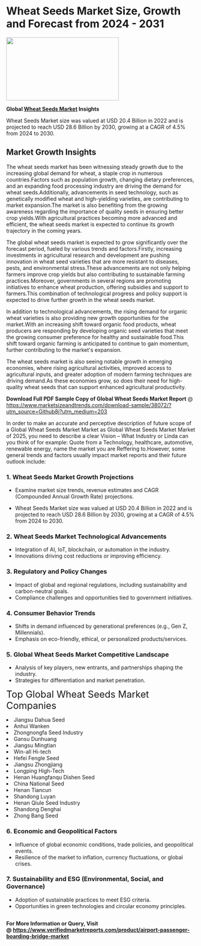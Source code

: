 <H1>Wheat Seeds Market Size, Growth and Forecast from 2024 - 2031</H1><img class="aligncenter size-medium wp-image-584254" src="https://thirdeyenews.in/wp-content/uploads/2024/09/Global-Market-Research-300x168.jpeg" alt="" width="300" height="168" /><p><strong>Global&nbsp;<a href="https://www.marketsizeandtrends.com/download-sample/38072/?utm_source=Github8j?utm_medium=203">Wheat Seeds Market</a> Insights</strong></p><p>Wheat Seeds Market size was valued at USD 20.4 Billion in 2022 and is projected to reach USD 28.6 Billion by 2030, growing at a CAGR of 4.5% from 2024 to 2030.</p><p><h2>Market Growth Insights</h2> <p>The wheat seeds market has been witnessing steady growth due to the increasing global demand for wheat, a staple crop in numerous countries.Factors such as population growth, changing dietary preferences, and an expanding food processing industry are driving the demand for wheat seeds.Additionally, advancements in seed technology, such as genetically modified wheat and high-yielding varieties, are contributing to market expansion.The market is also benefiting from the growing awareness regarding the importance of quality seeds in ensuring better crop yields.With agricultural practices becoming more advanced and efficient, the wheat seeds market is expected to continue its growth trajectory in the coming years.</p> <p>The global wheat seeds market is expected to grow significantly over the forecast period, fueled by various trends and factors.Firstly, increasing investments in agricultural research and development are pushing innovation in wheat seed varieties that are more resistant to diseases, pests, and environmental stress.These advancements are not only helping farmers improve crop yields but also contributing to sustainable farming practices.Moreover, governments in several regions are promoting initiatives to enhance wheat production, offering subsidies and support to farmers.This combination of technological progress and policy support is expected to drive further growth in the wheat seeds market.</p> <p>In addition to technological advancements, the rising demand for organic wheat varieties is also providing new growth opportunities for the market.With an increasing shift toward organic food products, wheat producers are responding by developing organic seed varieties that meet the growing consumer preference for healthy and sustainable food.This shift toward organic farming is anticipated to continue to gain momentum, further contributing to the market's expansion.</p> <p>The wheat seeds market is also seeing notable growth in emerging economies, where rising agricultural activities, improved access to agricultural inputs, and greater adoption of modern farming techniques are driving demand.As these economies grow, so does their need for high-quality wheat seeds that can support enhanced agricultural productivity.</p> <p><span class=""><strong>Download Full PDF Sample Copy of Global Wheat Seeds Market Report</strong> @ <a href="https://www.marketsizeandtrends.com/download-sample/38072/?utm_source=Github8j?utm_medium=203" target="_blank">https://www.marketsizeandtrends.com/download-sample/38072/?utm_source=Github8j?utm_medium=203</a></span></p><p>In order to make an accurate and perceptive description of future scope of a Global&nbsp;Wheat Seeds Market Market as Global&nbsp;Wheat Seeds Market Market of 2025, you need to describe a clear Vision &ndash; What Industry or Linda can you think of for example: Quote from a Technology, healthcare, automotive, renewable energy, name the market you are Reffering to.However, some general trends and factors usually impact market reports and their future outlook include:</p><h3>1.&nbsp;<strong>Wheat Seeds Market Growth Projections</strong></h3><ul><li>Examine market size trends, revenue estimates and CAGR (Compounded Annual Growth Rate) projections.</li><li><p>Wheat Seeds Market size was valued at USD 20.4 Billion in 2022 and is projected to reach USD 28.6 Billion by 2030, growing at a CAGR of 4.5% from 2024 to 2030.</p></li></ul><h3>2.&nbsp;<strong>Wheat Seeds Market Technological Advancements</strong></h3><ul><li>Integration of AI, IoT, blockchain, or automation in the industry.</li><li>Innovations driving cost reductions or improving efficiency.</li></ul><h3>3.&nbsp;<strong>Regulatory and Policy Changes</strong></h3><ul><li>Impact of global and regional regulations, including sustainability and carbon-neutral goals.</li><li>Compliance challenges and opportunities tied to government initiatives.</li></ul><h3>4.&nbsp;<strong>Consumer Behavior Trends</strong></h3><ul><li>Shifts in demand influenced by generational preferences (e.g., Gen Z, Millennials).</li><li>Emphasis on eco-friendly, ethical, or personalized products/services.</li></ul><h3>5.&nbsp;<strong>Global Wheat Seeds Market Competitive Landscape</strong></h3><ul><li>Analysis of key players, new entrants, and partnerships shaping the industry.</li><li>Strategies for differentiation and market penetration.</li></ul><p data-pm-slice="1 1 []"><span style="color: inherit; font-family: inherit; font-size: 25px;">Top Global Wheat Seeds Market Companies</span></p><div class="" data-test-id=""><p><li>Jiangsu Dahua Seed</li><li> Anhui Wanken</li><li> Zhongnongfa Seed Industry</li><li> Gansu Dunhuang</li><li> Jiangsu Mingtian</li><li> Win-all Hi-tech</li><li> Hefei Fengle Seed</li><li> Jiangsu Zhongjiang</li><li> Longping High-Tech</li><li> Henan Huangfanqu Dishen Seed</li><li> China National Seed</li><li> Henan Tiancun</li><li> Shandong Luyan</li><li> Henan Qiule Seed Industry</li><li> Shandong Denghai</li><li> Zhong Bang Seed</li></p></div><h3>6.&nbsp;<strong>Economic and Geopolitical Factors</strong></h3><ul><li>Influence of global economic conditions, trade policies, and geopolitical events.</li><li>Resilience of the market to inflation, currency fluctuations, or global crises.</li></ul><h3>7.&nbsp;<strong>Sustainability and ESG (Environmental, Social, and Governance)</strong></h3><ul><li>Adoption of sustainable practices to meet ESG criteria.</li><li>Opportunities in green technologies and circular economy principles.</li></ul><h2><strong style="font-size: 14px;">For More Information or Query, Visit @&nbsp;</strong><a style="background-color: #ffffff; font-size: 14px;" href="https://www.marketsizeandtrends.com/report/wheat-seeds-market/" target="_blank">https://www.verifiedmarketreports.com/product/airport-passenger-boarding-bridge-market</a></h2>